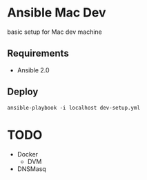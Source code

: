 # Ansible Mac Dev

basic setup for Mac dev machine

## Requirements

* Ansible 2.0

## Deploy

	ansible-playbook -i localhost dev-setup.yml


# TODO

* Docker
	* DVM
* DNSMasq
